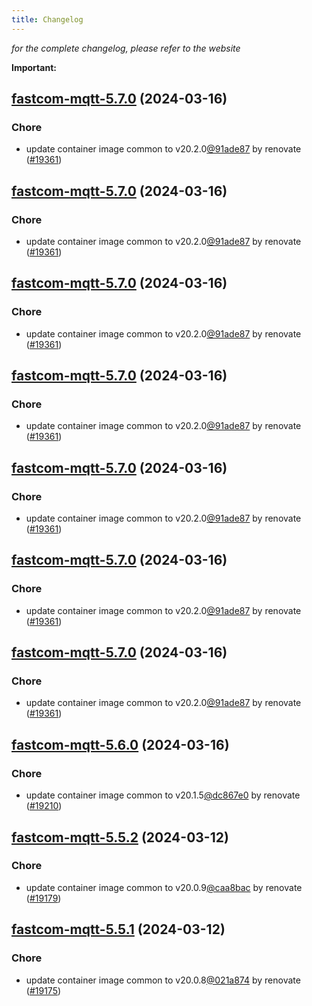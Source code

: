 ```yaml
---
title: Changelog
---
```



*for the complete changelog, please refer to the website*

**Important:**


## [fastcom-mqtt-5.7.0](https://github.com/truecharts/charts/compare/fastcom-mqtt-5.6.0...fastcom-mqtt-5.7.0) (2024-03-16)

### Chore



- update container image common to v20.2.0[@91ade87](https://github.com/91ade87) by renovate ([#19361](https://github.com/truecharts/charts/issues/19361))


## [fastcom-mqtt-5.7.0](https://github.com/truecharts/charts/compare/fastcom-mqtt-5.6.0...fastcom-mqtt-5.7.0) (2024-03-16)

### Chore



- update container image common to v20.2.0[@91ade87](https://github.com/91ade87) by renovate ([#19361](https://github.com/truecharts/charts/issues/19361))


## [fastcom-mqtt-5.7.0](https://github.com/truecharts/charts/compare/fastcom-mqtt-5.6.0...fastcom-mqtt-5.7.0) (2024-03-16)

### Chore



- update container image common to v20.2.0[@91ade87](https://github.com/91ade87) by renovate ([#19361](https://github.com/truecharts/charts/issues/19361))


## [fastcom-mqtt-5.7.0](https://github.com/truecharts/charts/compare/fastcom-mqtt-5.6.0...fastcom-mqtt-5.7.0) (2024-03-16)

### Chore



- update container image common to v20.2.0[@91ade87](https://github.com/91ade87) by renovate ([#19361](https://github.com/truecharts/charts/issues/19361))


## [fastcom-mqtt-5.7.0](https://github.com/truecharts/charts/compare/fastcom-mqtt-5.6.0...fastcom-mqtt-5.7.0) (2024-03-16)

### Chore



- update container image common to v20.2.0[@91ade87](https://github.com/91ade87) by renovate ([#19361](https://github.com/truecharts/charts/issues/19361))


## [fastcom-mqtt-5.7.0](https://github.com/truecharts/charts/compare/fastcom-mqtt-5.6.0...fastcom-mqtt-5.7.0) (2024-03-16)

### Chore



- update container image common to v20.2.0[@91ade87](https://github.com/91ade87) by renovate ([#19361](https://github.com/truecharts/charts/issues/19361))


## [fastcom-mqtt-5.7.0](https://github.com/truecharts/charts/compare/fastcom-mqtt-5.6.0...fastcom-mqtt-5.7.0) (2024-03-16)

### Chore



- update container image common to v20.2.0[@91ade87](https://github.com/91ade87) by renovate ([#19361](https://github.com/truecharts/charts/issues/19361))


## [fastcom-mqtt-5.6.0](https://github.com/truecharts/charts/compare/fastcom-mqtt-5.5.2...fastcom-mqtt-5.6.0) (2024-03-16)

### Chore



- update container image common to v20.1.5[@dc867e0](https://github.com/dc867e0) by renovate ([#19210](https://github.com/truecharts/charts/issues/19210))


## [fastcom-mqtt-5.5.2](https://github.com/truecharts/charts/compare/fastcom-mqtt-5.5.1...fastcom-mqtt-5.5.2) (2024-03-12)

### Chore



- update container image common to v20.0.9[@caa8bac](https://github.com/caa8bac) by renovate ([#19179](https://github.com/truecharts/charts/issues/19179))


## [fastcom-mqtt-5.5.1](https://github.com/truecharts/charts/compare/fastcom-mqtt-5.5.0...fastcom-mqtt-5.5.1) (2024-03-12)

### Chore



- update container image common to v20.0.8[@021a874](https://github.com/021a874) by renovate ([#19175](https://github.com/truecharts/charts/issues/19175))

